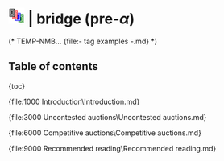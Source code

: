 # ![bridge](https://raw.githubusercontent.com/aornota/bridge/master/src/resources/tpoc-32x32.png) | bridge (pre-_α_)

(* TEMP-NMB...
{file:- tag examples -.md} *)

## Table of contents

{toc}

{file:1000 Introduction\Introduction.md}

{file:3000 Uncontested auctions\Uncontested auctions.md}

{file:6000 Competitive auctions\Competitive auctions.md}

{file:9000 Recommended reading\Recommended reading.md}
